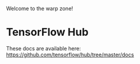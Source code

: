 Welcome to the warp zone!

# TensorFlow Hub

These docs are available here: https://github.com/tensorflow/hub/tree/master/docs
